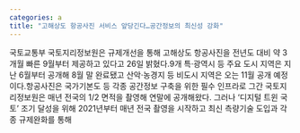 ```yaml
---
categories: a
title: "고해상도 항공사진 서비스 앞당긴다…공간정보의 최신성 강화"
---
```

국토교통부 국토지리정보원은 규제개선을 통해 고해상도 항공사진을 전년도 대비 약 3개월 빠른 9월부터 제공하고 있다고 26일 밝혔다.9개 특·광역시 등 주요 도시 지역은 지난 6월부터 공개해 8월 말 완료됐고 산악·농경지 등 비도시 지역은 오는 11월 공개 예정이다.항공사진은 국가기본도 등 각종 공간정보 구축을 위한 필수 인프라로 그간 국토지리정보원은 매년 전국의 1/2 면적을 촬영해 연말에 공개해왔다. 그러나 ‘디지털 트윈 국토’ 조기 달성을 위해 2021년부터 매년 전국 촬영을 시작하고 최신 측량기술 도입과 각종 규제완화를 통해